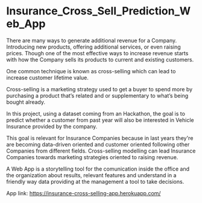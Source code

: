 # Insurance_Cross_Sell_Prediction_Web_App

There are many ways to generate additional revenue for a Company. Introducing new products, offering additional services, or even raising prices. Though one of the most effective ways to increase revenue starts with how the Company sells its products to current and existing customers.

One common technique is known as cross-selling which can lead to increase customer lifetime value.

Cross-selling is a marketing strategy used to get a buyer to spend more by purchasing a product that’s related and or supplementary to what’s being bought already. 

In this project, using a dataset coming from an Hackathon, the goal is to predict whether a customer from past year will also be interested in Vehicle Insurance provided by the company. 

This goal is relevant for Insurance Companies because in last years they're are becoming data-driven oriented and customer oriented following other Companies from different fields. Cross-selling modelling can lead Insurance Companies towards marketing strategies oriented to raising revenue.

A Web App is a storytelling tool for the comunication inside the office and the organization about results, relevant features and understand in a friendly way data providing at the management a tool to take decisions.  

App link: https://insurance-cross-selling-app.herokuapp.com/
